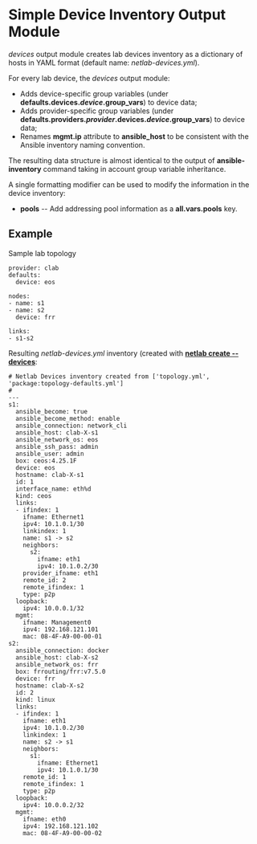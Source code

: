 # Simple Device Inventory Output Module

*devices* output module creates lab devices inventory as a dictionary of hosts in YAML format (default name: *netlab-devices.yml*).

For every lab device, the *devices* output module:

* Adds device-specific group variables (under **defaults.devices._device_.group_vars**) to device data;
* Adds provider-specific group variables (under **defaults.providers._provider_.devices._device_.group_vars**) to device data;
* Renames **mgmt.ip** attribute to **ansible_host** to be consistent with the Ansible inventory naming convention.

The resulting data structure is almost identical to the output of **ansible-inventory** command taking in account group variable inheritance.

A single formatting modifier can be used to modify the information in the device inventory:

* **pools** -- Add addressing pool information as a **all.vars.pools** key.

## Example

Sample lab topology

```
provider: clab
defaults:
  device: eos

nodes:
- name: s1
- name: s2
  device: frr

links:
- s1-s2
```

Resulting *netlab-devices.yml* inventory (created with **[netlab create --devices](../netlab/create.md)**:

```
# Netlab Devices inventory created from ['topology.yml', 'package:topology-defaults.yml']
#
---
s1:
  ansible_become: true
  ansible_become_method: enable
  ansible_connection: network_cli
  ansible_host: clab-X-s1
  ansible_network_os: eos
  ansible_ssh_pass: admin
  ansible_user: admin
  box: ceos:4.25.1F
  device: eos
  hostname: clab-X-s1
  id: 1
  interface_name: eth%d
  kind: ceos
  links:
  - ifindex: 1
    ifname: Ethernet1
    ipv4: 10.1.0.1/30
    linkindex: 1
    name: s1 -> s2
    neighbors:
      s2:
        ifname: eth1
        ipv4: 10.1.0.2/30
    provider_ifname: eth1
    remote_id: 2
    remote_ifindex: 1
    type: p2p
  loopback:
    ipv4: 10.0.0.1/32
  mgmt:
    ifname: Management0
    ipv4: 192.168.121.101
    mac: 08-4F-A9-00-00-01
s2:
  ansible_connection: docker
  ansible_host: clab-X-s2
  ansible_network_os: frr
  box: frrouting/frr:v7.5.0
  device: frr
  hostname: clab-X-s2
  id: 2
  kind: linux
  links:
  - ifindex: 1
    ifname: eth1
    ipv4: 10.1.0.2/30
    linkindex: 1
    name: s2 -> s1
    neighbors:
      s1:
        ifname: Ethernet1
        ipv4: 10.1.0.1/30
    remote_id: 1
    remote_ifindex: 1
    type: p2p
  loopback:
    ipv4: 10.0.0.2/32
  mgmt:
    ifname: eth0
    ipv4: 192.168.121.102
    mac: 08-4F-A9-00-00-02
```
